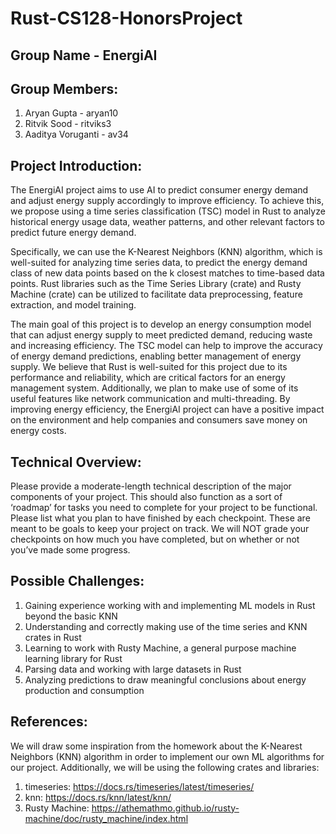 # Rust-CS128-HonorsProject
## Group Name - EnergiAI

## Group Members:
 
1. Aryan Gupta - aryan10
2. Ritvik Sood - ritviks3
3. Aaditya Voruganti - av34

## Project Introduction:
  
The EnergiAI project aims to use AI to predict consumer energy demand and adjust energy supply accordingly to improve efficiency. To achieve this, we propose using   a time series classification (TSC) model in Rust to analyze historical energy usage data, weather patterns, and other relevant factors to predict future energy       demand.

Specifically, we can use the K-Nearest Neighbors (KNN) algorithm, which is well-suited for analyzing time series data, to predict the energy demand class of new  data points based on the k closest matches to time-based data points. Rust libraries such as the Time Series Library (crate) and Rusty Machine (crate) can be utilized to facilitate data preprocessing, feature extraction, and model training.

The main goal of this project is to develop an energy consumption model that can adjust energy supply to meet predicted demand, reducing waste and increasing efficiency. The TSC model can help to improve the accuracy of energy demand predictions, enabling better management of energy supply. We believe that Rust is well-suited for this project due to its performance and reliability, which are critical factors for an energy management system. Additionally, we plan to make use of some of its useful features like network communication and multi-threading. By improving energy efficiency, the EnergiAI project can have a positive impact on the environment and help companies and consumers save money on energy costs.

## Technical Overview:
  
  Please provide a moderate-length technical description of the major components of your project. This should also function as a sort of ‘roadmap’ for tasks you need     to complete for your project to be functional.
  Please list what you plan to have finished by each checkpoint. These are meant to be goals to keep your project on track. We will NOT grade your checkpoints on how      much you have completed, but on whether or not you’ve made some progress.

## Possible Challenges:

1. Gaining experience working with and implementing ML models in Rust beyond the basic KNN
2. Understanding and correctly making use of the time series and KNN crates in Rust
3. Learning to work with Rusty Machine, a general purpose machine learning library for Rust
4. Parsing data and working with large datasets in Rust
5. Analyzing predictions to draw meaningful conclusions about energy production and consumption

## References:

We will draw some inspiration from the homework about the K-Nearest Neighbors (KNN) algorithm in order to implement our own ML algorithms for our project. Additionally, we will be using the following crates and libraries:

1. timeseries: https://docs.rs/timeseries/latest/timeseries/
2. knn: https://docs.rs/knn/latest/knn/ 
3. Rusty Machine: https://athemathmo.github.io/rusty-machine/doc/rusty_machine/index.html
